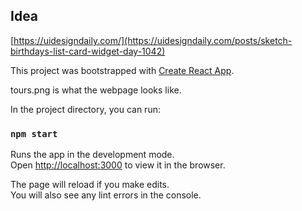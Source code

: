 ## Idea

[https://uidesigndaily.com/](https://uidesigndaily.com/posts/sketch-birthdays-list-card-widget-day-1042)

This project was bootstrapped with [Create React App](https://github.com/facebook/create-react-app).

tours.png is what the webpage looks like.

In the project directory, you can run:

### `npm start`

Runs the app in the development mode.<br />
Open [http://localhost:3000](http://localhost:3000) to view it in the browser.

The page will reload if you make edits.<br />
You will also see any lint errors in the console.

